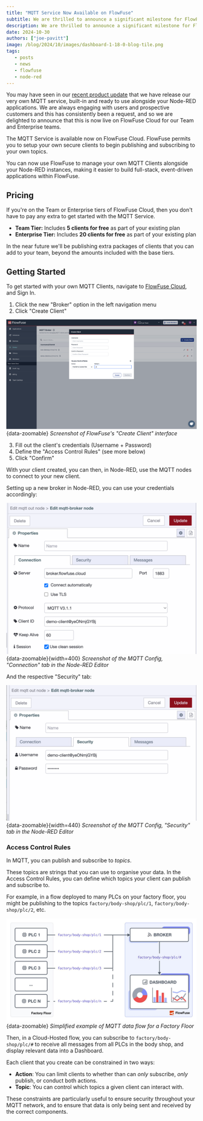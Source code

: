 ```yaml
---
title: "MQTT Service Now Available on FlowFuse"
subtitle: We are thrilled to announce a significant milestone for FlowFuse, we now offer our very own MQTT service, built-in and ready to use with your node-RED applications.
description: We are thrilled to announce a significant milestone for FlowFuse, we now offer our very own MQTT service, built-in and ready to use with your node-RED applications.
date: 2024-10-30
authors: ["joe-pavitt"]
image: /blog/2024/10/images/dashboard-1-18-0-blog-tile.png
tags:
   - posts
   - news
   - flowfuse
   - node-red
---
```


You may have seen in our [recent product update](/blog/2024/10/flowfuse-release-2-10) that we have release our very own MQTT service, built-in and ready to use alongside your Node-RED applications. We are always engaging with users and prospective customers and this has consistently been a request, and so we are delighted to announce that this is now live on FlowFuse Cloud for our Team and Enterprise teams.

<!--more-->

The MQTT Service is available now on FlowFuse Cloud. FlowFuse permits you to setup your own secure clients to begin publishing and subscribing to your own topics.

You can now use FlowFuse to manage your own MQTT Clients alongside your Node-RED instances, making it easier to build full-stack, event-driven applications within FlowFuse.

## Pricing

If you're on the Team or Enterprise tiers of FlowFuse Cloud, then you don't have to pay any extra to get started with the MQTT Service. 

- **Team Tier:** Includes **5 clients for free** as part of your existing plan
- **Enterprise Tier:** Includes **20 clients for free** as part of your existing plan

In the near future we'll be publishing extra packages of clients that you can add to your team, beyond the amounts included with the base tiers.

## Getting Started

To get started with your own MQTT Clients, navigate to [FlowFuse Cloud](https://app.flowfuse.com), and Sign In.

1. Click the new "Broker" option in the left navigation menu
2. Click "Create Client"

![Screenshot of FlowFuse's "Create Client" interface](./images/mqtt-broker-add-client.png){data-zoomable}
_Screenshot of FlowFuse's "Create Client" interface_

3. Fill out the client's credentials (Username + Password)
4. Define the "Access Control Rules" (see more below)
5. Click "Confirm"

With your client created, you can then, in Node-RED, use the MQTT nodes to connect to your new client.

Setting up a new broker in Node-RED, you can use your credentials accordingly:

![Screenshot of the MQTT Config, "Connection" tab in the Node-RED Editor](./images/mqtt-broker-config.png){data-zoomable}{width=400}
_Screenshot of the MQTT Config, "Connection" tab in the Node-RED Editor_

And the respective "Security" tab:

![Screenshot of the MQTT Config, "Security" tab in the Node-RED Editor](./images/mqtt-broker-security.png){data-zoomable}{width=440}
_Screenshot of the MQTT Config, "Security" tab in the Node-RED Editor_

### Access Control Rules

In MQTT, you can publish and subscribe to _topics_. 

These topics are strings that you can use to organise your data. In the Access Control Rules, you can define which topics your client can publish and subscribe to.

For example, in a flow deployed to many PLCs on your factory floor, you might be publishing to the topics `factory/body-shop/plc/1`, `factory/body-shop/plc/2`, etc.

![Simplified example of MQTT data flow for a Factory Floor](./images/mqtt-factory-architecture.jpg){data-zoomable}
_Simplified example of MQTT data flow for a Factory Floor_

Then, in a Cloud-Hosted flow, you can subscribe to `factory/body-shop/plc/#` to receive all messages from all PLCs in the body shop, and display relevant data into a Dashboard.

Each client that you create can be constrained in two ways:

- **Action**: You can limit clients to whether than can _only_ subscribe, _only_ publish, or conduct both actions.
- **Topic**: You can control which topics a given client can interact with.

These constraints are particularly useful to ensure security throughout your MQTT network, and to ensure that data is only being sent and received by the correct components.